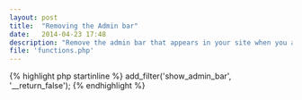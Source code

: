 ```yaml
---
layout: post
title:  "Removing the Admin bar"
date:   2014-04-23 17:48
description: "Remove the admin bar that appears in your site when you are logged."
file: 'functions.php'
---
```


{% highlight php startinline %}
add_filter('show_admin_bar', '__return_false');
{% endhighlight %}